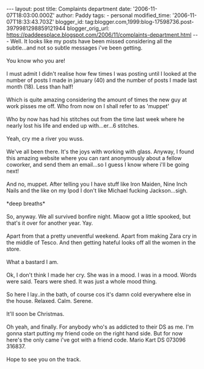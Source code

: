 \-\-- layout: post title: Complaints department date:
\'2006-11-07T18:03:00.000Z\' author: Paddy tags: - personal
modified\_time: \'2006-11-07T18:33:43.703Z\' blogger\_id:
tag:blogger.com,1999:blog-17598736.post-3979981298859121944
blogger\_orig\_url:
https://paddeesplace.blogspot.com/2006/11/complaints-department.html
\-\-- Well. It looks like my posts have been missed considering all the
subtle\...and not so subtle messages i\'ve been getting.\
\
You know who you are!\
\
I must admit I didn\'t realise how few times I was posting until I
looked at the number of posts I made in january (40) and the number of
posts I made last month (18). Less than half!\
\
Which is quite amazing considering the amount of times the new guy at
work pisses me off. Who from now on I shall refer to as \'muppet\'\
\
Who by now has had his stitches out from the time last week where he
nearly lost his life and ended up with\...er\...6 stitches.\
\
Yeah, cry me a river you wuss.\
\
We\'ve all been there. It\'s the joys with working with glass. Anyway, I
found this amazing website where you can rant anonymously about a fellow
coworker, and send them an email\...so I guess I know where i\'ll be
going next!\
\
And no, muppet. After telling you I have stuff like Iron Maiden, Nine
Inch Nails and the like on my Ipod I don\'t like Michael fucking
Jackson\...sigh.\
\
\*deep breaths\*\
\
So, anyway. We all survived bonfire night. Miaow got a little spooked,
but that\'s it over for another year. Yay.\
\
Apart from that a pretty uneventful weekend. Apart from making Zara cry
in the middle of Tesco. And then getting hateful looks off all the women
in the store.\
\
What a bastard I am.\
\
Ok, I don\'t think I made her cry. She was in a mood. I was in a mood.
Words were said. Tears were shed. It was just a whole mood thing.\
\
So here I lay..in the bath, of course cos it\'s damn cold everywhere
else in the house. Relaxed. Calm. Serene.\
\
It\'ll soon be Christmas.\
\
Oh yeah, and finally. For anybody who\'s as addicted to their DS as me.
I\'m gonna start putting my friend code on the right hand side. But for
now here\'s the only came i\'ve got with a friend code. Mario Kart DS
073096 316837.\
\
Hope to see you on the track.
